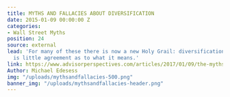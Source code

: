 ```yaml
---
title: MYTHS AND FALLACIES ABOUT DIVERSIFICATION
date: 2015-01-09 00:00:00 Z
categories:
- Wall Street Myths
position: 24
source: external
lead: 'For many of these there is now a new Holy Grail: diversification. But there
  is little agreement as to what it means.'
link: https://www.advisorperspectives.com/articles/2017/01/09/the-myths-and-fallacies-about-diversified-portfolios
Author: Michael Edesess
img: "/uploads/mythsandfallacies-500.png"
banner_img: "/uploads/mythsandfallacies-header.png"
---
```



